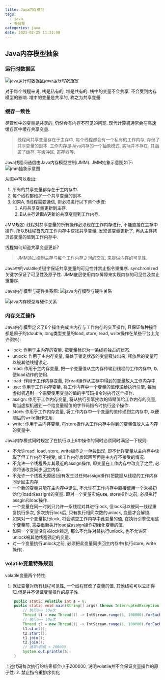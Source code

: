 ```yaml
---
title: Java内存模型
tags:
  - java
  - 多线程
categories: java
date: 2021-02-25 11:33:00
---
```

## Java内存模型抽象
### 运行时数据区
![java运行时数据区](https://cdn.jsdelivr.net/gh/in-a-day/cdn@main/images/java/concurrent/Java运行时数据区.png)_java运行时数据区_

对于每个线程来说, 栈是私有的, 堆是共有的. 栈中的变量不会共享, 不会受到内存模型的影响. 堆中的变量是共享的, 称之为共享变量.

### 缓存一致性
尽管堆中的变量是共享的, 仍然会有内存不可见的问题. 现代计算机通常会在高速缓存区中缓存共享变量.
> 线程间共享变量存在于主存中, 每个线程都会有一个私有的工作内存, 存储了共享变量的副本. 工作内存是Java内存的一个抽象模式, 实际并不存在. 其涵盖了缓存, 写缓冲区, 寄存器等.

Java线程间通信由Java内存模型控制(JMM). JMM抽象示意图如下:
![jmm抽象示意图](https://cdn.jsdelivr.net/gh/in-a-day/cdn@main/images/java/concurrent/JMM抽象示意图.jpg)

从图中可以看出:
1. 所有的共享变量都存在于主内存中.
2. 每个线程都维护一个共享变量的副本.
3. 如果A, B线程需要通信, 则必须进行以下两个步骤:
    1. A将共享变量更新到主存.
    2. B从主存读取A更新的共享变量到工作内存.

JMM规定: 线程对共享变量的所有操作必须现在工作内存进行, 不能直接在主存中操作. 所以B线程首先在工作内存中查找共享变量, 发现该变量更新了, 再从主存拷贝该变量的值到工作内存中.

线程如何知道共享变量更新?
> JMM通过控制主存与每个工作内存之间的交互, 来提供内存的可见性. 

Java中的volatile关键字保证共享变量的可见性并禁止指令重排序. synchronized关键字保证了可见性及原子性. JMM底层使用内存屏障来实现内存的可见性及禁止重排序.

Java内存模型与硬件关系图:
![java内存模型与硬件关系](https://cdn.jsdelivr.net/gh/in-a-day/cdn@main/images/java/concurrent/java内存模型与硬件关系.jpg)


![java内存模型与硬件关系](https://cdn.jsdelivr.net/gh/in-a-day/cdn@main/images/java/concurrent/java内存模型2.png)

### 内存交互操作
Java内存模型定义了8个操作完成主内存与工作内存的交互操作, 且保证每种操作都是原子的(double, long类型变量的load, store, read, write操作在某些平台上允许例外):
- lock: 作用于主内存的变量, 把变量标识为一条线程独占的状态.
- unlock: 作用于主内存变量, 将处于锁定状态的变量释放出来, 释放后的变量可以被其他线程锁定.
- read: 作用于主内存变量, 把一个变量值从主内存传输到线程的工作内存中, 以便load动作的使用.
- load: 作用于工作内存变量, 将read操作从主存中得到的变量放入工作内存中.
- use: 作用于工作内存变量, 将工作内存中一个变量的值传递给执行引擎, 每当虚拟机遇到一个需要使用变量的值的字节码指令时执行这个操作.
- assign: 作用于工作内存变量, 将从执行引擎接收的值赋值给工作内存的变量, 每当虚拟机遇到一个给变量赋值的字节码指令时执行这个操作.
- store: 作用于工作内存变量, 将工作内存中一个变量的值传递到主内存中, 以便随后的write操作使用.
- write: 作用于主内存变量, 将store操作从工作内存中得到的变量值放入主内存的变量中.

Java内存模式同时规定了在执行以上8中操作的同时必须同时满足一下规则:
- 不允许read, load, store, write操作之一单独出现, 即不允许变量从主内存中读取了但工作内存不接受, 或工作内存发起回写但是主内存不接受的情况.
- 不允许一个线程丢弃其最近的assign操作, 即变量在工作内存中改变了之后, 必须将该改变同步回主内存.
- 不允许一个线程无原因(没有发生过任何assign操作)把数据从线程的工作内存同步回主内存.
- 一个新的变量只能在主内存中诞生, 不允许在工作内存中直接使用一个未被初始化(load或assign)的变量. 即对一个变量实施use, store操作之前, 必须执行assgin和load操作.
- 一个变量在同一时刻只允许一条线程对其进行lock, 但lock可以被同一线程重复执行多次, 多次执行lock后, 只有执行相同次数的unlock, 变量才会解锁.
- 如果对一个变量执行lock, 将会清空工作内存中此变量的值, 在执行引擎使用这个变量前, 需要重新执行load或assign操作初始化变量的值.
- 如果一个变量没有被lock锁定, 那么不允许对其执行unlock, 也不允许区unlock被其他线程锁定的变量.
- 对一个变量执行unlock之前, 必须把此变量同步回主内存中(执行store, write操作).

### volatile变量特殊规则
valatile变量两个特性:
1. 保证变量对所有线程可见性, 一个线程修改了变量的值, 其他线程可以立即得知.但是并不保证变量操作的原子性.
```java
    public static volatile int a = 0;
    public static void main(String[] args) throws InterruptedException {
		// 执行a++ 10w次
        Thread t1 = new Thread(() -> IntStream.range(1, 100000).forEach(it -> a++));
		// 执行a++ 10w次
        Thread t2 = new Thread(() -> IntStream.range(1, 100000).forEach(it -> a++));
        t1.start();
        t2.start();
        t1.join();
        t2.join();
		// 通常a的值 < 200000
        System.out.println(a);
    }

```
上述代码每次执行的结果都会小于200000, 说明volatile并不会保证变量操作的原子性.
2. 禁止指令重排序优化



